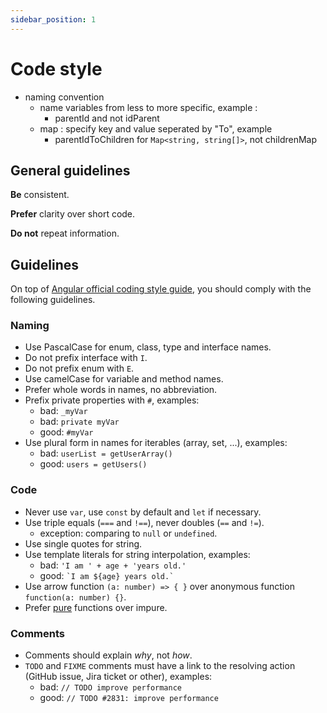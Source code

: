 ```yaml
---
sidebar_position: 1
---
```


# Code style
- naming convention
    - name variables from less to more specific, example : 
        - parentId and not idParent
    - map : specify key and value seperated by "To", example
        - parentIdToChildren for `Map<string, string[]>`, not childrenMap

## General guidelines

**Be** consistent.

**Prefer** clarity over short code.

**Do not** repeat information.


## Guidelines

On top of [Angular official coding style guide](https://angular.dev/style-guide), you should comply with the following guidelines.

### Naming

- Use PascalCase for enum, class, type and interface names.
- Do not prefix interface with `I`.
- Do not prefix enum with `E`.
- Use camelCase for variable and method names.
- Prefer whole words in names, no abbreviation.
- Prefix private properties with `#`, examples:
    - bad: `_myVar`
    - bad: `private myVar`
    - good: `#myVar`
- Use plural form in names for iterables (array, set, ...), examples:
    - bad: `userList = getUserArray()`
    - good: `users = getUsers()`

### Code

- Never use `var`, use `const` by default and `let` if necessary.
- Use triple equals (`===` and `!==`), never doubles (`==` and `!=`).
    - exception: comparing to `null` or `undefined`.
- Use single quotes for string.
- Use template literals for string interpolation, examples:
    - bad: `'I am ' + age + 'years old.'` 
    - good: `` `I am ${age} years old.` `` 
- Use arrow function `(a: number) => { }` over anonymous function `function(a: number) {}`.
- Prefer [pure](https://en.wikipedia.org/wiki/Pure_function) functions over impure.

### Comments

- Comments should explain _why_, not _how_.
- `TODO` and `FIXME` comments must have a link to the resolving action (GitHub issue, Jira ticket or other), examples:
    - bad: `// TODO improve performance`
    - good: `// TODO #2831: improve performance`
